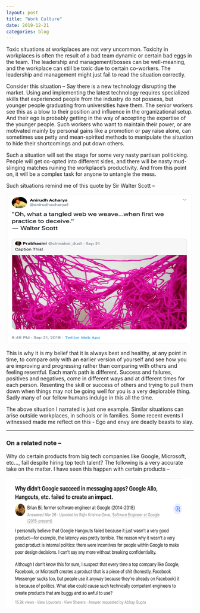 ```yaml
---
layout: post
title: "Work Culture"
date: 2019-12-21
categories: blog
---
```


Toxic situations at workplaces are not very uncommon. Toxicity in workplaces is often the result of a bad team dynamic or certain bad eggs in the team. The leadership and management/bosses can be well-meaning, and the workplace can still be toxic due to certain co-workers. The leadership and management might just fail to read the situation correctly.

Consider this situation – Say there is a new technology disrupting the market. Using and implementing the latest technology requires specialized skills that experienced people from the industry do not possess, but younger people graduating from universities have them. The senior workers see this as a blow to their position and influence in the organizational setup. And their ego is probably getting in the way of accepting the expertise of the younger people. Such workers who want to maintain their power, or are motivated mainly by personal gains like a promotion or pay raise alone, can sometimes use petty and mean-spirited methods to manipulate the situation to hide their shortcomings and put down others.

Such a situation will set the stage for some very nasty partisan politicking. People will get co-opted into different sides, and there will be nasty mud-slinging matches ruining the workplace’s productivity. And from this point on, it will be a complex task for anyone to untangle the mess.

Such situations remind me of this quote by Sir Walter Scott –

<img src="/images/tangled-web.png" alt="tangled-web-quote" style="height: 400px; width:500px;"/>

This is why it is my belief that it is always best and healthy, at any point in time, to compare only with an earlier version of yourself and see how you are improving and progressing rather than comparing with others and feeling resentful. Each man’s path is different. Success and failures, positives and negatives, come in different ways and at different times for each person. Resenting the skill or success of others and trying to pull them down when things may not be going well for you is a very deplorable thing. Sadly many of our fellow humans indulge in this all the time.

The above situation I narrated is just one example. Similar situations can arise outside workplaces, in schools or in families. Some recent events I witnessed made me reflect on this - Ego and envy are deadly beasts to slay.

*********

### On a related note – 

Why do certain products from big tech companies like Google, Microsoft, etc..., fail despite hiring top tech talent? The following is a very accurate take on the matter. I have seen this happen with certain products –

<img src="/images/failed-product.png" alt="failed-product" style="height: 350px; width:500px;"/>
